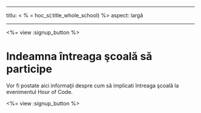 * * *

titlu: < % = hoc_s(:title_whole_school) %> aspect: largă

* * *

<%= view :signup_button %>

# Indeamna întreaga şcoală să participe

Vor fi postate aici informaţii despre cum să implicati întreaga şcoală la evenimentul Hour of Code.

<%= view :signup_button %>